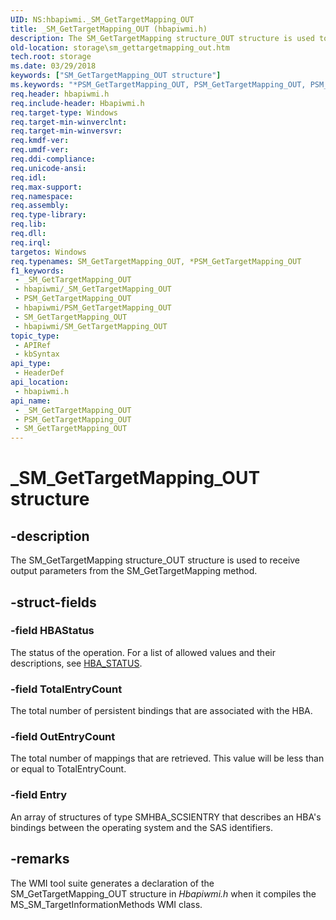 ```yaml
---
UID: NS:hbapiwmi._SM_GetTargetMapping_OUT
title: _SM_GetTargetMapping_OUT (hbapiwmi.h)
description: The SM_GetTargetMapping structure_OUT structure is used to receive output parameters from the SM_GetTargetMapping method.
old-location: storage\sm_gettargetmapping_out.htm
tech.root: storage
ms.date: 03/29/2018
keywords: ["SM_GetTargetMapping_OUT structure"]
ms.keywords: "*PSM_GetTargetMapping_OUT, PSM_GetTargetMapping_OUT, PSM_GetTargetMapping_OUT structure pointer [Storage Devices], SM_GetTargetMapping_OUT, SM_GetTargetMapping_OUT structure [Storage Devices], _SM_GetTargetMapping_OUT, hbapiwmi/PSM_GetTargetMapping_OUT, hbapiwmi/SM_GetTargetMapping_OUT, storage.sm_gettargetmapping_out, structs-Fibre_fd5726b9-b4fe-470a-9e43-65148a60808b.xml"
req.header: hbapiwmi.h
req.include-header: Hbapiwmi.h
req.target-type: Windows
req.target-min-winverclnt: 
req.target-min-winversvr: 
req.kmdf-ver: 
req.umdf-ver: 
req.ddi-compliance: 
req.unicode-ansi: 
req.idl: 
req.max-support: 
req.namespace: 
req.assembly: 
req.type-library: 
req.lib: 
req.dll: 
req.irql: 
targetos: Windows
req.typenames: SM_GetTargetMapping_OUT, *PSM_GetTargetMapping_OUT
f1_keywords:
 - _SM_GetTargetMapping_OUT
 - hbapiwmi/_SM_GetTargetMapping_OUT
 - PSM_GetTargetMapping_OUT
 - hbapiwmi/PSM_GetTargetMapping_OUT
 - SM_GetTargetMapping_OUT
 - hbapiwmi/SM_GetTargetMapping_OUT
topic_type:
 - APIRef
 - kbSyntax
api_type:
 - HeaderDef
api_location:
 - hbapiwmi.h
api_name:
 - _SM_GetTargetMapping_OUT
 - PSM_GetTargetMapping_OUT
 - SM_GetTargetMapping_OUT
---
```


# _SM_GetTargetMapping_OUT structure


## -description

The SM_GetTargetMapping structure_OUT structure is used to receive output parameters from the SM_GetTargetMapping method.

## -struct-fields

### -field HBAStatus

The status of the operation. For a list of allowed values and their descriptions, see <a href="/windows-hardware/drivers/storage/hba-status">HBA_STATUS</a>.

### -field TotalEntryCount

The total number of persistent bindings that are associated with the HBA.

### -field OutEntryCount

The total number of mappings that are retrieved. This value will be less than or equal to TotalEntryCount.

### -field Entry

An array of structures of type SMHBA_SCSIENTRY that describes an HBA's bindings between the operating system and the SAS identifiers.

## -remarks

The WMI tool suite generates a declaration of the SM_GetTargetMapping_OUT structure in <i>Hbapiwmi.h</i> when it compiles the MS_SM_TargetInformationMethods WMI class.

